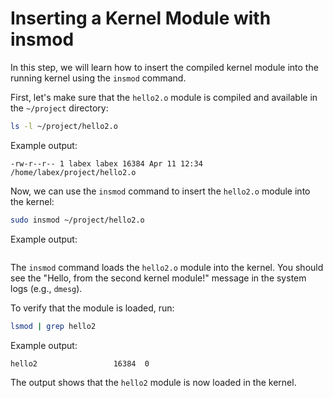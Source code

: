 # Inserting a Kernel Module with insmod

In this step, we will learn how to insert the compiled kernel module into the running kernel using the `insmod` command.

First, let's make sure that the `hello2.o` module is compiled and available in the `~/project` directory:

```bash
ls -l ~/project/hello2.o
```

Example output:

```
-rw-r--r-- 1 labex labex 16384 Apr 11 12:34 /home/labex/project/hello2.o
```

Now, we can use the `insmod` command to insert the `hello2.o` module into the kernel:

```bash
sudo insmod ~/project/hello2.o
```

Example output:

```

```

The `insmod` command loads the `hello2.o` module into the kernel. You should see the "Hello, from the second kernel module!" message in the system logs (e.g., `dmesg`).

To verify that the module is loaded, run:

```bash
lsmod | grep hello2
```

Example output:

```
hello2                 16384  0
```

The output shows that the `hello2` module is now loaded in the kernel.
